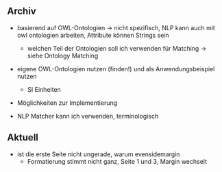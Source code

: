 ## Archiv
- basierend auf OWL-Ontologien -> nicht spezifisch, NLP kann auch mit owl ontologien arbeiten, Attribute können Strings sein
	- welchen Teil der Ontologien soll ich verwenden für Matching -> siehe Ontology Matching

- eigene OWL-Ontologien nutzen (finden!) und als Anwendungsbeispiel nutzen
	- SI Einheiten
- Möglichkeiten zur Implementierung
- NLP Matcher kann ich verwenden, terminologisch

## Aktuell
- ist die erste Seite nicht ungerade, warum evensidemargin
	- Formatierung stimmt nicht ganz, Seite 1 und 3, Margin wechselt